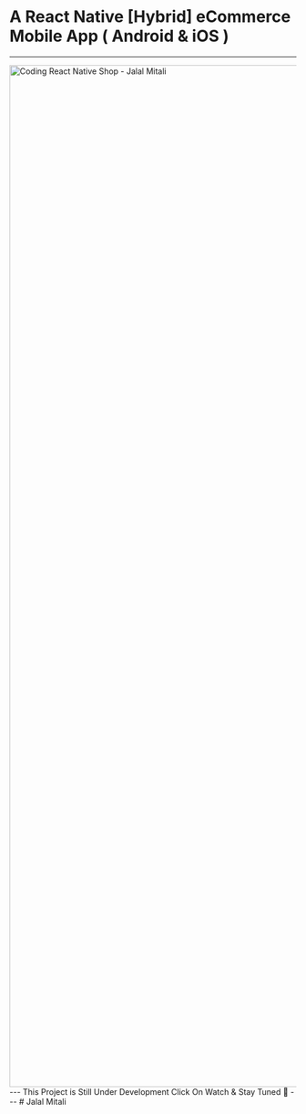 # A React Native [Hybrid] eCommerce Mobile App ( Android & iOS ) 
---
<img width="1792" alt="Coding React Native Shop - Jalal Mitali" src="https://user-images.githubusercontent.com/88791252/206554342-dcc1ac7a-5014-4a3a-99d4-e26c5625de1e.png">
---
This Project is Still Under Development Click On Watch & Stay Tuned 🚀 
---
# Jalal Mitali
